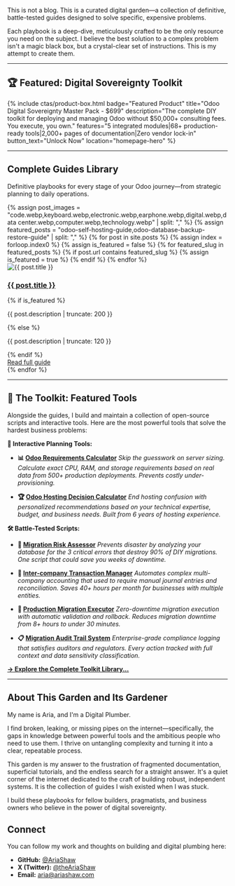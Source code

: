 This is not a blog. This is a curated digital garden—a collection of definitive, battle-tested guides designed to solve specific, expensive problems.

Each playbook is a deep-dive, meticulously crafted to be the only resource you need on the subject. I believe the best solution to a complex problem isn't a magic black box, but a crystal-clear set of instructions. This is my attempt to create them.

---

## 🏆 Featured: Digital Sovereignty Toolkit

{% include ctas/product-box.html
   badge="Featured Product"
   title="Odoo Digital Sovereignty Master Pack - $699"
   description="The complete DIY toolkit for deploying and managing Odoo without $50,000+ consulting fees. You execute, you own."
   features="5 integrated modules|68+ production-ready tools|2,000+ pages of documentation|Zero vendor lock-in"
   button_text="Unlock Now"
   location="homepage-hero"
%}

---

## Complete Guides Library

Definitive playbooks for every stage of your Odoo journey—from strategic planning to daily operations.

<div class="posts-grid-section">
<div class="posts-grid">
{% assign post_images = "code.webp,keyboard.webp,electronic.webp,earphone.webp,digital.webp,data center.webp,computer.webp,technology.webp" | split: "," %}
{% assign featured_posts = "odoo-self-hosting-guide,odoo-database-backup-restore-guide" | split: "," %}
{% for post in site.posts %}
  {% assign index = forloop.index0 %}
  {% assign is_featured = false %}
  {% for featured_slug in featured_posts %}
    {% if post.url contains featured_slug %}
      {% assign is_featured = true %}
    {% endif %}
  {% endfor %}
  <article class="post-card{% if is_featured %} featured{% endif %}">
    <img src="/assets/images/{{ post_images[index] }}" alt="{{ post.title }}" class="post-card-image" loading="lazy">
    <div class="post-card-content">
      <h3 class="post-card-title">
        <a href="{{ post.url | relative_url }}">{{ post.title }}</a>
      </h3>
      {% if is_featured %}
        <p class="post-card-description">{{ post.description | truncate: 200 }}</p>
      {% else %}
        <p class="post-card-description">{{ post.description | truncate: 120 }}</p>
      {% endif %}
      <div class="post-card-footer">
        <a href="{{ post.url | relative_url }}" class="post-card-readmore">Read full guide</a>
      </div>
    </div>
  </article>
{% endfor %}
</div>
</div>

---

## 🧰 The Toolkit: Featured Tools

Alongside the guides, I build and maintain a collection of open-source scripts and interactive tools. Here are the most powerful tools that solve the hardest business problems:

**🧮 Interactive Planning Tools:**

* **📊 [Odoo Requirements Calculator](/toolkit/odoo-requirements-calculator/)**
    *Skip the guesswork on server sizing. Calculate exact CPU, RAM, and storage requirements based on real data from 500+ production deployments. Prevents costly under-provisioning.*

* **🏆 [Odoo Hosting Decision Calculator](/toolkit/odoo-hosting-calculator/)**
    *End hosting confusion with personalized recommendations based on your technical expertise, budget, and business needs. Built from 6 years of hosting experience.*

**🛠️ Battle-Tested Scripts:**

* **🚨 [Migration Risk Assessor](/scripts/migration_assessment.sh)**
    *Prevents disaster by analyzing your database for the 3 critical errors that destroy 90% of DIY migrations. One script that could save you weeks of downtime.*

* **💼 [Inter-company Transaction Manager](/scripts/intercompany_transaction_manager.py)**
    *Automates complex multi-company accounting that used to require manual journal entries and reconciliation. Saves 40+ hours per month for businesses with multiple entities.*

* **🚀 [Production Migration Executor](/scripts/production_migration.sh)**
    *Zero-downtime migration execution with automatic validation and rollback. Reduces migration downtime from 8+ hours to under 30 minutes.*

* **📋 [Migration Audit Trail System](/scripts/migration_audit_trail.py)**
    *Enterprise-grade compliance logging that satisfies auditors and regulators. Every action tracked with full context and data sensitivity classification.*

**[→ Explore the Complete Toolkit Library...](/toolkit/)**

---

## About This Garden and Its Gardener

My name is Aria, and I'm a Digital Plumber.

I find broken, leaking, or missing pipes on the internet—specifically, the gaps in knowledge between powerful tools and the ambitious people who need to use them. I thrive on untangling complexity and turning it into a clear, repeatable process.

This garden is my answer to the frustration of fragmented documentation, superficial tutorials, and the endless search for a straight answer. It's a quiet corner of the internet dedicated to the craft of building robust, independent systems. It is the collection of guides I wish existed when I was stuck.

I build these playbooks for fellow builders, pragmatists, and business owners who believe in the power of digital sovereignty.

## Connect

You can follow my work and thoughts on building and digital plumbing here:

* **GitHub:** [@AriaShaw](https://github.com/AriaShaw)
* **X (Twitter):** [@theAriaShaw](https://x.com/theAriaShaw)
* **Email:** [aria@ariashaw.com](mailto:aria@ariashaw.com)